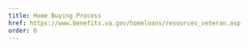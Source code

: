 ```yaml
---
title: Home Buying Process
href: https://www.benefits.va.gov/homeloans/resources_veteran.asp
order: 6
---
```

